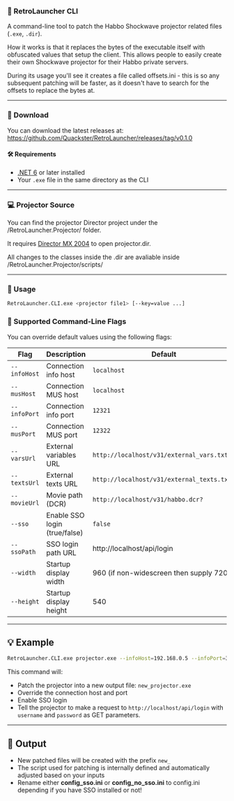 ### 🎯 RetroLauncher CLI

A command-line tool to patch the Habbo Shockwave projector related files (`.exe`, `.dir`). 

How it works is that it replaces the bytes of the executable itself with obfuscated values that setup the client. This allows people to easily create their own Shockwave projector for their Habbo private servers.

During its usage you'll see it creates a file called offsets.ini - this is so any subsequent patching will be faster, as it doesn't have to search for the offsets to replace the bytes at.

---

### 📂 Download

You can download the latest releases at: https://github.com/Quackster/RetroLauncher/releases/tag/v0.1.0 

#### 🛠 Requirements

- [.NET 6](https://dotnet.microsoft.com/en-us/download/dotnet/6.0) or later installed
- Your `.exe` file in the same directory as the CLI

---

### 💻 Projector Source

You can find the projector Director project under the /RetroLauncher.Projector/ folder.

It requires [Director MX 2004](https://archive.org/details/director_mx_2004) to open projector.dir.

All changes to the classes inside the .dir are avaliable inside /RetroLauncher.Projector/scripts/

---

### 🚀 Usage

```bash
RetroLauncher.CLI.exe <projector file1> [--key=value ...]
```

### 🔧 Supported Command-Line Flags

You can override default values using the following flags:

| Flag         | Description                 | Default                                              |
|--------------|-----------------------------|------------------------------------------------------|
| `--infoHost` | Connection info host        | `localhost`                                          |
| `--musHost`  | Connection MUS host         | `localhost`                                          |
| `--infoPort` | Connection info port        | `12321`                                              |
| `--musPort`  | Connection MUS port         | `12322`                                              |
| `--varsUrl`  | External variables URL      | `http://localhost/v31/external_vars.txt?`            |
| `--textsUrl` | External texts URL          | `http://localhost/v31/external_texts.txt?`           |
| `--movieUrl` | Movie path (DCR)            | `http://localhost/v31/habbo.dcr?`                    |
| `--sso`      | Enable SSO login (true/false) | `false`                                           |
| `--ssoPath`  | SSO login path URL	         | http://localhost/api/login
| `--width`    | Startup display width	 | 960 (if non-widescreen then supply 720)
| `--height`   | Startup display height	 | 540

---

## 💡 Example

```bash
RetroLauncher.CLI.exe projector.exe --infoHost=192.168.0.5 --infoPort=3000 --sso=true --ssoPath=http://localhost/api/login
```

This command will:
- Patch the projector into a new output file: `new_projector.exe`
- Override the connection host and port
- Enable SSO login
- Tell the projector to make a request to ``http://localhost/api/login`` with ``username`` and ``password`` as GET parameters.

---

## 📁 Output

- New patched files will be created with the prefix `new_`
- The script used for patching is internally defined and automatically adjusted based on your inputs
- Rename either **config_sso.ini** or **config_no_sso.ini** to config.ini depending if you have SSO installed or not!
